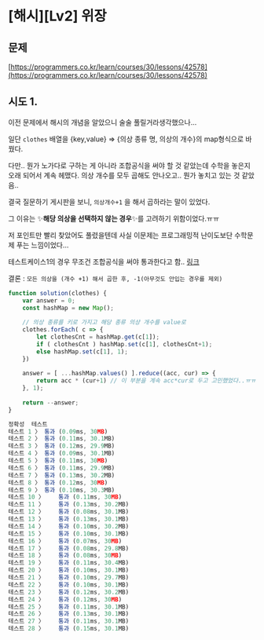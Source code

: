 # [해시][Lv2] 위장

## 문제

[https://programmers.co.kr/learn/courses/30/lessons/42578](https://programmers.co.kr/learn/courses/30/lessons/42578)

## 시도 1.

이전 문제에서 해시의 개념을 알았으니 술술 풀릴거라생각했으나...

일단 `clothes` 배열을 {key,value} ⇒ {의상 종류 명, 의상의 개수}의 map형식으로 바꿨다.

다만.. 뭔가 노가다로 구하는 게 아니라 조합공식을 써야 할 것 같았는데 수학을 놓은지 오래 되어서 계속 헤맸다. 의상 개수를 모두 곱해도 안나오고.. 뭔가 놓치고 있는 것 같았음.. 

결국 질문하기 게시판을 보니, `의상개수+1` 을 해서 곱하라는 말이 있었다.

그 이유는 ✨**해당 의상을 선택하지 않는 경우**✨를 고려하기 위함이었다.ㅠㅠ

저 포인트만 빨리 찾았어도 풀렸을텐데 사실 이문제는 프로그래밍적 난이도보단 수학문제 푸는 느낌이었다... 

테스트케이스1의 경우 무조건 조합공식을 써야 통과한다고 함.. [링크](https://programmers.co.kr/questions/16227)

결론 : `모든 의상을 (개수 +1) 해서 곱한 후, -1(아무것도 안입는 경우를 제외)` 

```jsx
function solution(clothes) {
    var answer = 0;
    const hashMap = new Map();
    
    // 의상 종류를 키로 가지고 해당 종류 의상 개수를 value로
    clothes.forEach( c => {
        let clothesCnt = hashMap.get(c[1]);
        if ( clothesCnt ) hashMap.set(c[1], clothesCnt+1);
        else hashMap.set(c[1], 1);
    })
    
    answer = [ ...hashMap.values() ].reduce((acc, cur) => {
        return acc * (cur+1) // 이 부분을 계속 acc*cur로 두고 고민했었다..ㅠㅠ...
    }, 1);
    
    return --answer;
}
```

```jsx
정확성  테스트
테스트 1 〉	통과 (0.09ms, 30MB)
테스트 2 〉	통과 (0.11ms, 30.1MB)
테스트 3 〉	통과 (0.12ms, 29.9MB)
테스트 4 〉	통과 (0.09ms, 30.1MB)
테스트 5 〉	통과 (0.11ms, 30MB)
테스트 6 〉	통과 (0.11ms, 29.9MB)
테스트 7 〉	통과 (0.13ms, 30.2MB)
테스트 8 〉	통과 (0.12ms, 30MB)
테스트 9 〉	통과 (0.10ms, 30.3MB)
테스트 10 〉	통과 (0.11ms, 30MB)
테스트 11 〉	통과 (0.13ms, 30.2MB)
테스트 12 〉	통과 (0.08ms, 30.1MB)
테스트 13 〉	통과 (0.13ms, 30.1MB)
테스트 14 〉	통과 (0.10ms, 30.2MB)
테스트 15 〉	통과 (0.10ms, 30.1MB)
테스트 16 〉	통과 (0.07ms, 30MB)
테스트 17 〉	통과 (0.08ms, 29.8MB)
테스트 18 〉	통과 (0.08ms, 30MB)
테스트 19 〉	통과 (0.11ms, 30.4MB)
테스트 20 〉	통과 (0.10ms, 30.1MB)
테스트 21 〉	통과 (0.10ms, 29.7MB)
테스트 22 〉	통과 (0.10ms, 30.1MB)
테스트 23 〉	통과 (0.12ms, 30.2MB)
테스트 24 〉	통과 (0.12ms, 30MB)
테스트 25 〉	통과 (0.11ms, 30.1MB)
테스트 26 〉	통과 (0.13ms, 30.1MB)
테스트 27 〉	통과 (0.11ms, 30.1MB)
테스트 28 〉	통과 (0.15ms, 30.1MB)
```